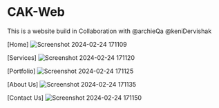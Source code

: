 # CAK-Web

This is a website build in Collaboration with @archieQa @keniDervishak  

[Home]
![Screenshot 2024-02-24 171109](https://github.com/cetijunior/CAK-Web/assets/78642663/b735c3ac-3a0d-4329-860b-43090b6fadef)


[Services]
![Screenshot 2024-02-24 171120](https://github.com/cetijunior/CAK-Web/assets/78642663/19be563c-7764-43c1-a38f-d3b23eda1b37)


[Portfolio]
![Screenshot 2024-02-24 171125](https://github.com/cetijunior/CAK-Web/assets/78642663/7805fc6b-1c23-4cb8-a915-6f21f8a91e46)


[About Us]
![Screenshot 2024-02-24 171135](https://github.com/cetijunior/CAK-Web/assets/78642663/0c7418ad-60bc-49b5-a72a-85523ced3040)


[Contact Us]
![Screenshot 2024-02-24 171150](https://github.com/cetijunior/CAK-Web/assets/78642663/f4ca58b5-d42f-4429-b4bb-c441cb2bfed8)

